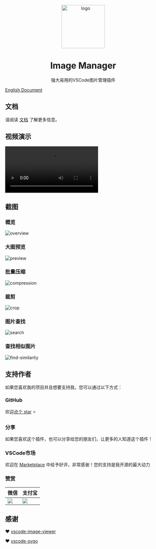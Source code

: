 <p align='center'>
  <a href='https://github.com/hemengke1997/vscode-image-manager' target="_blank" rel='noopener noreferrer'>
    <img width='140' src='./assets/logo.png' alt='logo' />
  </a>
</p>

<h1 align='center'>Image Manager</h1>

<p align='center'>强大易用的VSCode图片管理插件<p>

[English Document](./README.md)

## 文档

请阅读 [文档](https://hemengke1997.github.io/vscode-image-manager/zh/) 了解更多信息。

## 视频演示

<video controls>
  <source src="./screenshots/video.mp4" type="video/mp4">
</video>

## 截图

### 概览

![overview](./screenshots/overview.png)

### 大图预览

![preview](./screenshots/preview.png)

### 批量压缩

![compression](./screenshots/compression.png)

### 裁剪

![crop](./screenshots/crop.png)

### 图片查找

![search](./screenshots/search.png)

### 查找相似图片

![find-similarity](./screenshots/find-similarity.png)

## 支持作者

如果您喜欢我的项目并且想要支持我，您可以通过以下方式：

### GitHub

欢迎[点个 star](https://github.com/hemengke1997/vscode-image-manager) ⭐️

### 分享

如果您喜欢这个插件，也可以分享给您的朋友们，让更多的人知道这个插件！

### VSCode市场

欢迎在 [Marketplace](https://marketplace.visualstudio.com/items?itemName=minko.image-manager&ssr=false#review-details) 中给予好评，非常感谢！您的支持是我开源的最大动力

### 赞赏

| 微信                                       | 支付宝                                  |
| ------------------------------------------ | --------------------------------------- |
| <img src="./screenshots/wechatpay.jpeg" /> | <img src="./screenshots/alipay.jpeg" /> |

## 感谢

❤️ [vscode-image-viewer](https://github.com/ZhangJian1713/vscode-image-viewer)

❤️ [vscode-svgo](https://github.com/1000ch/vscode-svgo)
